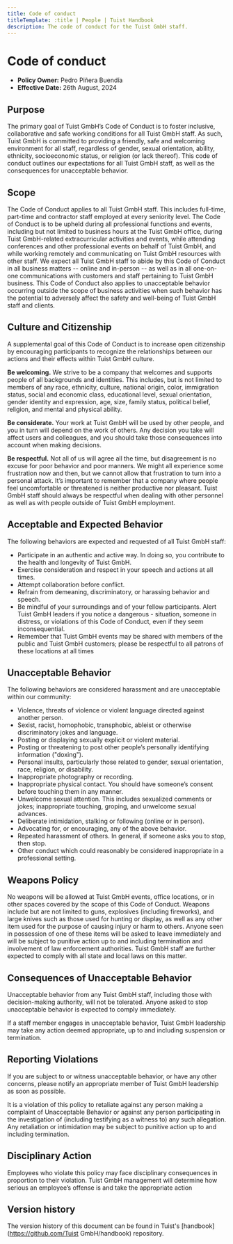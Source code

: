 ```yaml
---
title: Code of conduct
titleTemplate: :title | People | Tuist Handbook
description: The code of conduct for the Tuist GmbH staff.
---
```


# Code of conduct

- **Policy Owner:** Pedro Piñera Buendía
- **Effective Date:** 26th August, 2024

## Purpose

The primary goal of Tuist GmbH’s Code of Conduct is to foster inclusive, collaborative and safe working conditions for all Tuist GmbH staff. As such, Tuist GmbH is committed to providing a friendly, safe and welcoming environment for all staff, regardless of gender, sexual orientation, ability, ethnicity, socioeconomic status, or religion (or lack thereof).
This code of conduct outlines our expectations for all Tuist GmbH staff, as well as the consequences for unacceptable behavior.

## Scope

The Code of Conduct applies to all Tuist GmbH staff. This includes full-time, part-time and contractor staff employed at every seniority level. The Code of Conduct is to be upheld during all professional functions and events, including but not limited to business hours at the Tuist GmbH office, during Tuist GmbH-related extracurricular activities and events, while attending conferences and other professional events on behalf of Tuist GmbH, and while working remotely and communicating on Tuist GmbH resources with other staff.
We expect all Tuist GmbH staff to abide by this Code of Conduct in all business matters -- online and in-person -- as well as in all one-on-one communications with customers and staff pertaining to Tuist GmbH business.
This Code of Conduct also applies to unacceptable behavior occurring outside the scope of business activities when such behavior has the potential to adversely affect the safety and well-being of Tuist GmbH staff and clients.

## Culture and Citizenship

A supplemental goal of this Code of Conduct is to increase open citizenship by encouraging participants to recognize the relationships between our actions and their effects within Tuist GmbH culture.

**Be welcoming.** We strive to be a company that welcomes and supports people of all backgrounds and identities. This includes, but is not limited to members of any race, ethnicity, culture, national origin, color, immigration status, social and economic class, educational level, sexual orientation, gender identity and expression, age, size, family status, political belief, religion, and mental and physical ability.

**Be considerate.** Your work at Tuist GmbH will be used by other people, and you in turn will depend on the work of others. Any decision you take will affect users and colleagues, and you should take those consequences into account when making decisions.

**Be respectful.** Not all of us will agree all the time, but disagreement is no excuse for poor behavior and poor manners. We might all experience some frustration now and then, but we cannot allow that frustration to turn into a personal attack. It’s important to remember that a company where people feel uncomfortable or threatened is neither productive nor pleasant. Tuist GmbH staff should always be respectful when dealing with other personnel as well as with people outside of Tuist GmbH employment.

## Acceptable and Expected Behavior

The following behaviors are expected and requested of all Tuist GmbH staff:
- Participate in an authentic and active way. In doing so, you contribute to the health and longevity of Tuist GmbH.
- Exercise consideration and respect in your speech and actions at all times.
- Attempt collaboration before conflict.
- Refrain from demeaning, discriminatory, or harassing behavior and speech.
- Be mindful of your surroundings and of your fellow participants. Alert Tuist GmbH leaders if you notice a dangerous - situation, someone in distress, or violations of this Code of Conduct, even if they seem inconsequential.
- Remember that Tuist GmbH events may be shared with members of the public and Tuist GmbH customers; please be respectful to all patrons of these locations at all times

## Unacceptable Behavior

The following behaviors are considered harassment and are unacceptable within our community:
- Violence, threats of violence or violent language directed against another person.
- Sexist, racist, homophobic, transphobic, ableist or otherwise discriminatory jokes and language.
- Posting or displaying sexually explicit or violent material.
- Posting or threatening to post other people’s personally identifying information ("doxing").
- Personal insults, particularly those related to gender, sexual orientation, race, religion, or disability.
- Inappropriate photography or recording.
- Inappropriate physical contact. You should have someone’s consent before touching them in any manner.
- Unwelcome sexual attention. This includes sexualized comments or jokes; inappropriate touching, groping, and unwelcome sexual advances.
- Deliberate intimidation, stalking or following (online or in person).
- Advocating for, or encouraging, any of the above behavior.
- Repeated harassment of others. In general, if someone asks you to stop, then stop.
- Other conduct which could reasonably be considered inappropriate in a professional setting.

## Weapons Policy

No weapons will be allowed at Tuist GmbH events, office locations, or in other spaces covered by the scope of this Code of Conduct. Weapons include but are not limited to guns, explosives (including fireworks), and large knives such as those used for hunting or display, as well as any other item used for the purpose of causing injury or harm to others.
Anyone seen in possession of one of these items will be asked to leave immediately and will be subject to punitive action up to and including termination and involvement of law enforcement authorities. Tuist GmbH staff are further expected to comply with all state and local laws on this matter.

## Consequences of Unacceptable Behavior

Unacceptable behavior from any Tuist GmbH staff, including those with decision-making authority, will not be tolerated.
Anyone asked to stop unacceptable behavior is expected to comply immediately.

If a staff member engages in unacceptable behavior, Tuist GmbH leadership may take any action deemed appropriate, up to and including suspension or termination.

## Reporting Violations

If you are subject to or witness unacceptable behavior, or have any other concerns, please notify an appropriate member of Tuist GmbH leadership as soon as possible.

It is a violation of this policy to retaliate against any person making a complaint of Unacceptable Behavior or against any person participating in the investigation of (including testifying as a witness to) any such allegation. Any retaliation or intimidation may be subject to punitive action up to and including termination.

## Disciplinary Action

Employees who violate this policy may face disciplinary consequences in proportion to their violation. Tuist GmbH management will determine how serious an employee’s offense is and take the appropriate action

## Version history

The version history of this document can be found in Tuist's [handbook](https://github.com/Tuist GmbH/handbook) repository.
